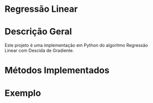 # Regressão Linear

# Descrição Geral
Este projeto é uma implementação em Python do algoritmo Regressão Linear com Descida de Gradiente.

# Métodos Implementados

# Exemplo
